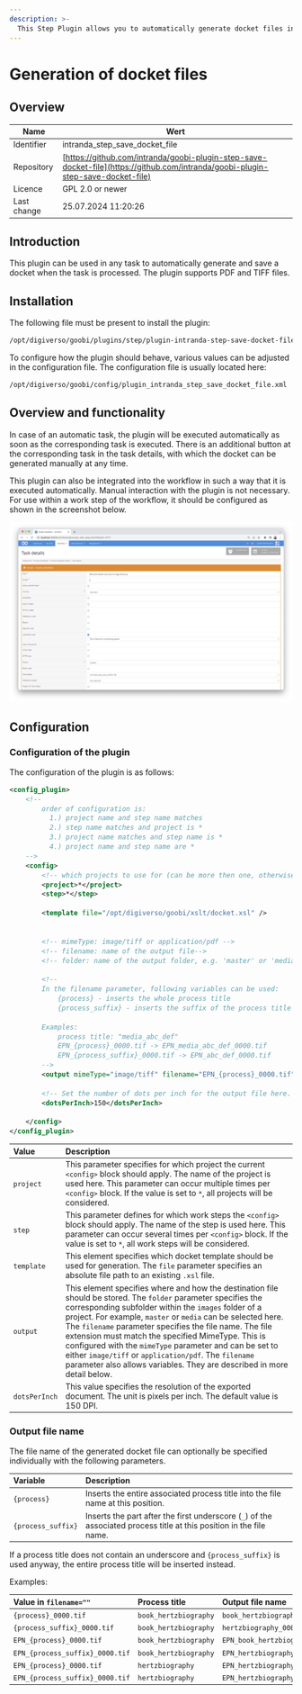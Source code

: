 ```yaml
---
description: >-
  This Step Plugin allows you to automatically generate docket files in various file formats.
---
```


# Generation of docket files

## Overview

Name                     | Wert
-------------------------|-----------
Identifier               | intranda_step_save_docket_file
Repository               | [https://github.com/intranda/goobi-plugin-step-save-docket-file](https://github.com/intranda/goobi-plugin-step-save-docket-file)
Licence              | GPL 2.0 or newer 
Last change    | 25.07.2024 11:20:26


## Introduction
This plugin can be used in any task to automatically generate and save a docket when the task is processed. The plugin supports PDF and TIFF files.

## Installation
The following file must be present to install the plugin:

```bash
/opt/digiverso/goobi/plugins/step/plugin-intranda-step-save-docket-file-base.jar
```

To configure how the plugin should behave, various values can be adjusted in the configuration file. The configuration file is usually located here:

```bash
/opt/digiverso/goobi/config/plugin_intranda_step_save_docket_file.xml
```


## Overview and functionality
In case of an automatic task, the plugin will be executed automatically as soon as the corresponding task is executed. There is an additional button at the corresponding task in the task details, with which the docket can be generated manually at any time.

This plugin can also be integrated into the workflow in such a way that it is executed automatically. Manual interaction with the plugin is not necessary. For use within a work step of the workflow, it should be configured as shown in the screenshot below.

![Integration of the plugin into the workflow](images/goobi-plugin-step-save-docket-file_screen1_en.png)


## Configuration

### Configuration of the plugin
The configuration of the plugin is as follows:

```xml
<config_plugin>
    <!--
        order of configuration is:
          1.) project name and step name matches
          2.) step name matches and project is *
          3.) project name matches and step name is *
          4.) project name and step name are *
    -->
    <config>
        <!-- which projects to use for (can be more then one, otherwise use *) -->
        <project>*</project>
        <step>*</step>

        <template file="/opt/digiverso/goobi/xslt/docket.xsl" />


        <!-- mimeType: image/tiff or application/pdf -->
        <!-- filename: name of the output file-->
        <!-- folder: name of the output folder, e.g. 'master' or 'media' -->

        <!--
        In the filename parameter, following variables can be used:
            {process} - inserts the whole process title
            {process_suffix} - inserts the suffix of the process title behind the first underscore

        Examples:
            process title: "media_abc_def"
            EPN_{process}_0000.tif -> EPN_media_abc_def_0000.tif
            EPN_{process_suffix}_0000.tif -> EPN_abc_def_0000.tif
        -->
        <output mimeType="image/tiff" filename="EPN_{process}_0000.tif" folder="master" />

        <!-- Set the number of dots per inch for the output file here. Common values are 300 or 600 -->
        <dotsPerInch>150</dotsPerInch>

    </config>
</config_plugin>
```

| Value | Description |
| :--- | :--- |
| `project` |  This parameter specifies for which project the current `<config>` block should apply. The name of the project is used here. This parameter can occur multiple times per `<config>` block. If the value is set to `*`, all projects will be considered. |
| `step` | This parameter defines for which work steps the `<config>` block should apply. The name of the step is used here. This parameter can occur several times per `<config>` block. If the value is set to `*`, all work steps will be considered. |
| `template` | This element specifies which docket template should be used for generation. The `file` parameter specifies an absolute file path to an existing `.xsl` file. |
| `output` | This element specifies where and how the destination file should be stored. The `folder` parameter specifies the corresponding subfolder within the `images` folder of a project. For example, `master` or `media` can be selected here. The `filename` parameter specifies the file name. The file extension must match the specified MimeType. This is configured with the `mimeType` parameter and can be set to either `image/tiff` or `application/pdf`. The `filename` parameter also allows variables. They are described in more detail below. |
| `dotsPerInch` | This value specifies the resolution of the exported document. The unit is pixels per inch. The default value is 150 DPI. |


### Output file name
The file name of the generated docket file can optionally be specified individually with the following parameters.

| Variable | Description |
| :--- | :--- |
| `{process}` | Inserts the entire associated process title into the file name at this position. |
| `{process_suffix}` | Inserts the part after the first underscore (`_`) of the associated process title at this position in the file name. |

If a process title does not contain an underscore and `{process_suffix}` is used anyway, the entire process title will be inserted instead.

Examples:

| Value in `filename=""` | Process title | Output file name |
| :--- | :--- | :--- |
| `{process}_0000.tif` | `book_hertzbiography` | `book_hertzbiography_0000.tif` |
| `{process_suffix}_0000.tif` | `book_hertzbiography` | `hertzbiography_0000.tif` |
| `EPN_{process}_0000.tif` | `book_hertzbiography` | `EPN_book_hertzbiography_0000.tif` |
| `EPN_{process_suffix}_0000.tif` | `book_hertzbiography` | `EPN_hertzbiography_0000.tif` |
| `EPN_{process}_0000.tif` | `hertzbiography` | `EPN_hertzbiography_0000.tif` |
| `EPN_{process_suffix}_0000.tif` | `hertzbiography` | `EPN_hertzbiography_0000.tif` |